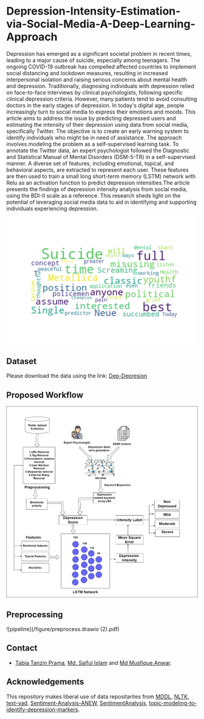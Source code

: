 # Depression-Intensity-Estimation-via-Social-Media-A-Deep-Learning-Approach

Depression has emerged as a significant societal problem in recent times, leading to a major cause of suicide, especially among teenagers. The ongoing COVID-19 outbreak has compelled affected countries to implement social distancing and lockdown measures, resulting in increased interpersonal isolation and raising serious concerns about mental health and depression. Traditionally, diagnosing individuals with depression relied on face-to-face interviews by clinical psychologists, following specific clinical depression criteria. However, many patients tend to avoid consulting doctors in the early stages of depression. In today's digital age, people increasingly turn to social media to express their emotions and moods. This article aims to address the issue by predicting depressed users and estimating the intensity of their depression using data from social media, specifically Twitter. The objective is to create an early warning system to identify individuals who might be in need of assistance. The approach involves modeling the problem as a self-supervised learning task. To annotate the Twitter data, an expert psychologist followed the Diagnostic and Statistical Manual of Mental Disorders (DSM-5-TR) in a self-supervised manner. A diverse set of features, including emotional, topical, and behavioral aspects, are extracted to represent each user. These features are then used to train a small long short-term memory (LSTM) network with Relu as an activation function to predict depression intensities.The article presents the findings of depression intensity analysis from social media, using the BDI-II scale as a reference. This research sheds light on the potential of leveraging social media data to aid in identifying and supporting individuals experiencing depression.

![Scale](/figure/word1.png) 


## Dataset
Please download the data using the link: [Dep-Depresion](https://github.com/sunlightsgy/MDDL) 

## Proposed Workflow 
![pipeline](/figure/work_flow.png)

## Preprocessing
![pipeline](/figure/preprocess.drawio (2).pdf)

## Contact
- <a href="https://scholar.google.com/citations?user=3OJbzKYAAAAJ&hl=en">Tabia Tanzin Prama</a>, <a href="#">Md. Saiful Islam</a> and <a href="#">Md Musfique Anwar</a>.

## Acknowledgements
This repository makes liberal use of data repositarites from 
[MDDL](https://github.com/sunlightsgy/MDDL), [NLTK](https://www.nltk.org/index.html), [text-vad](https://github.com/bagustris/text-vad), [Sentiment-Analysis-ANEW](https://github.com/nisarg64/Sentiment-Analysis-ANEW), [SentimentAnalysis](https://github.com/dwzhou/SentimentAnalysis), [topic-modeling-to-identify-depression-markers](https://github.com/abhilashhn1993/topic-modeling-to-identify-depression-markers).
